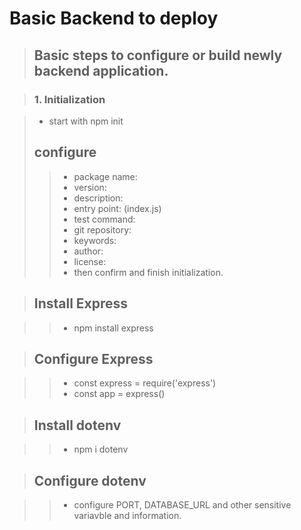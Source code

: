 # Basic Backend to deploy

> ## Basic steps to configure or build newly backend application.

> ### 1. Initialization

> - start with npm init
> ## configure 
>> - package name:
>> - version:
>> - description:
>> - entry point: (index.js)
>> - test command:
>> - git repository:
>> - keywords:
>> - author:
>> - license:
>> - then confirm and finish initialization.

> ## Install Express

>> - npm install express

> ## Configure Express 

>> - const express = require('express')
>> - const app = express()

> ## Install dotenv

>> - npm i dotenv

> ## Configure dotenv

>> - configure PORT, DATABASE_URL and other sensitive variavble and information.